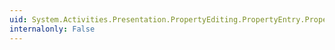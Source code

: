```yaml
---
uid: System.Activities.Presentation.PropertyEditing.PropertyEntry.PropertyChanged
internalonly: False
---
```

